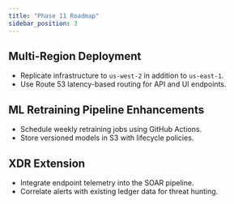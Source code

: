 ```yaml
---
title: "Phase 11 Roadmap"
sidebar_position: 3
---
```


## Multi-Region Deployment

- Replicate infrastructure to `us-west-2` in addition to `us-east-1`.
- Use Route 53 latency-based routing for API and UI endpoints.

## ML Retraining Pipeline Enhancements

- Schedule weekly retraining jobs using GitHub Actions.
- Store versioned models in S3 with lifecycle policies.

## XDR Extension

- Integrate endpoint telemetry into the SOAR pipeline.
- Correlate alerts with existing ledger data for threat hunting.
